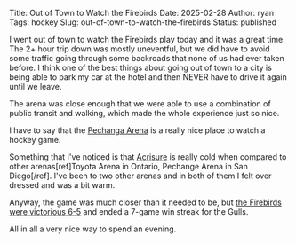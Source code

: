 Title: Out of Town to Watch the Firebirds
Date: 2025-02-28
Author: ryan
Tags: hockey
Slug: out-of-town-to-watch-the-firebirds
Status: published

I went out of town to watch the Firebirds play today and it was a great time. The 2+ hour trip down was mostly uneventful, but we did have to avoid some traffic going through some backroads that none of us had ever taken before. I think one of the best things about going out of town to a city is being able to park my car at the hotel and then NEVER have to drive it again until we leave. 

The arena was close enough that we were able to use a combination of public transit and walking, which made the whole experience just so nice. 

I have to say that the [Pechanga Arena](https://pechangaarenasd.com/) is a really nice place to watch a hockey game. 

Something that I've noticed is that [Acrisure](https://acrisurearena.com/) is really cold when compared to other arenas[ref]Toyota Arena in Ontario, Pechange Arena in San Diego[/ref]. I've been to two other arenas and in both of them I felt over dressed and was a bit warm. 

Anyway, the game was much closer than it needed to be, but [the Firebirds were victorious 6-5](https://theahl.com/stats/game-center/1027295) and ended a 7-game win streak for the Gulls. 

All in all a very nice way to spend an evening. 
